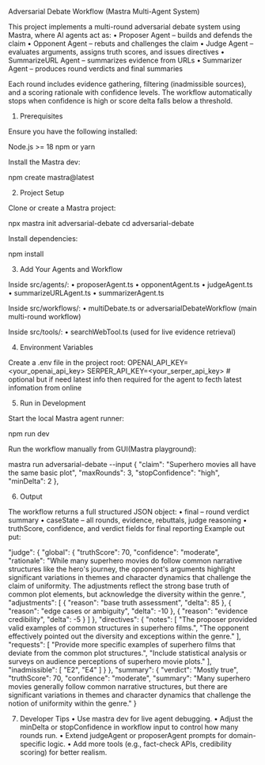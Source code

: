 Adversarial Debate Workflow (Mastra Multi-Agent System)

This project implements a multi-round adversarial debate system using Mastra, where AI agents act as:
	•	Proposer Agent – builds and defends the claim
	•	Opponent Agent – rebuts and challenges the claim
	•	Judge Agent – evaluates arguments, assigns truth scores, and issues directives
	•	SummarizeURL Agent – summarizes evidence from URLs
	•	Summarizer Agent – produces round verdicts and final summaries

Each round includes evidence gathering, filtering (inadmissible sources), and a scoring rationale with confidence levels.
The workflow automatically stops when confidence is high or score delta falls below a threshold.


1. Prerequisites

Ensure you have the following installed:

Node.js >= 18
npm or yarn

Install the Mastra dev:

npm create mastra@latest


2. Project Setup

Clone or create a Mastra project:

npx mastra init adversarial-debate
cd adversarial-debate

Install dependencies:

npm install

3. Add Your Agents and Workflow

Inside src/agents/:
	•	proposerAgent.ts
	•	opponentAgent.ts
	•	judgeAgent.ts
	•	summarizeURLAgent.ts
	•	summarizerAgent.ts

Inside src/workflows/:
	•	multiDebate.ts or adversarialDebateWorkflow (main multi-round workflow)

Inside src/tools/:
	•	searchWebTool.ts (used for live evidence retrieval)

4. Environment Variables

Create a .env file in the project root:
OPENAI_API_KEY=<your_openai_api_key>
SERPER_API_KEY=<your_serper_api_key> # optional but if need latest info then required for the agent to fecth latest infomation from online


5. Run in Development

Start the local Mastra agent runner:

npm run dev

Run the workflow manually from GUI(Mastra playground):

mastra run adversarial-debate --input {
    "claim": "Superhero movies all have the same basic plot",
    "maxRounds": 3,
    "stopConfidence": "high",
    "minDelta": 2
  },

6. Output

The workflow returns a full structured JSON object:
	•	final – round verdict summary
	•	caseState – all rounds, evidence, rebuttals, judge reasoning
	•	truthScore, confidence, and verdict fields for final reporting
Example out put:

"judge": {
            "global": {
              "truthScore": 70,
              "confidence": "moderate",
              "rationale": "While many superhero movies do follow common narrative structures like the hero's journey, the opponent's arguments highlight significant variations in themes and character dynamics that challenge the claim of uniformity. The adjustments reflect the strong base truth of common plot elements, but acknowledge the diversity within the genre.",
              "adjustments": [
                {
                  "reason": "base truth assessment",
                  "delta": 85
                },
                {
                  "reason": "edge cases or ambiguity",
                  "delta": -10
                },
                {
                  "reason": "evidence credibility",
                  "delta": -5
                }
              ]
            },
            "directives": {
              "notes": [
                "The proposer provided valid examples of common structures in superhero films.",
                "The opponent effectively pointed out the diversity and exceptions within the genre."
              ],
              "requests": [
                "Provide more specific examples of superhero films that deviate from the common plot structures.",
                "Include statistical analysis or surveys on audience perceptions of superhero movie plots."
              ],
              "inadmissible": [
                "E2",
                "E4"
              ]
            }
          },
          "summary": {
            "verdict": "Mostly true",
            "truthScore": 70,
            "confidence": "moderate",
            "summary": "Many superhero movies generally follow common narrative structures, but there are significant variations in themes and character dynamics that challenge the notion of uniformity within the genre."
          }


7. Developer Tips
	•	Use mastra dev for live agent debugging.
	•	Adjust the minDelta or stopConfidence in workflow input to control how many rounds run.
	•	Extend judgeAgent or proposerAgent prompts for domain-specific logic.
	•	Add more tools (e.g., fact-check APIs, credibility scoring) for better realism.
